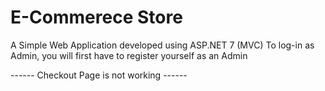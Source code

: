 # E-Commerece Store
 
A Simple Web Application developed using ASP.NET 7 (MVC)
To log-in as Admin, you will first have to register yourself as an Admin


------ Checkout Page is not working ------
